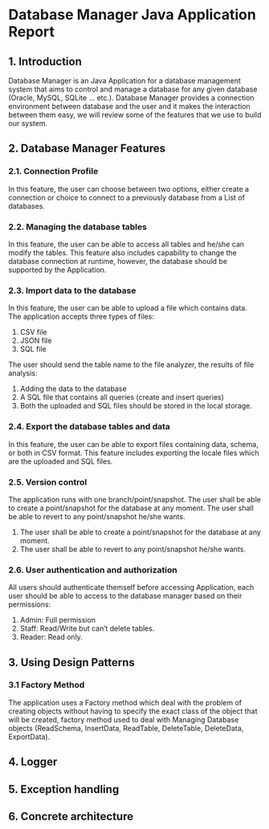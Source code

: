 # Database Manager Java Application Report #
## 1. Introduction ##

Database Manager is an Java Application for a database management system that aims to control and manage a database for any given database (Oracle, MySQL, SQLite ... etc.). 
Database Manager provides a connection environment between database and the user and it makes the interaction between them easy, we will review some of the features that we use to build our system. 

## 2. Database Manager Features ##
### 2.1. Connection Profile ###

In this feature, the user can choose between two options, either create a connection or choice to connect to a previously database from a List of databases.

### 2.2. Managing the database tables ###

In this feature, the user can be able to access all tables and he/she can modify the tables. This feature also includes capability to change the database connection at runtime, however, the database should be supported by the Application.

### 2.3. Import data to the database ###

In this feature, the user can be able to upload a file which contains data. 
The application accepts three types of files:

1. CSV file
2. JSON file
3. SQL file

The user should send the table name to the file analyzer, the results of file analysis:

1. Adding the data to the database
2. A SQL file that contains all queries (create and insert queries)
3. Both the uploaded and SQL files should be stored in the local storage.

### 2.4. Export the database tables and data ###

In this feature, the user can be able to export files containing data, schema, or both in CSV format. This feature includes exporting the locale files which are the uploaded and SQL files.

### 2.5. Version control ###

The application runs with one branch/point/snapshot. The user shall be able to create a point/snapshot for the database at any moment. The user shall be able to revert to any point/snapshot he/she wants.

1. The user shall be able to create a point/snapshot for the database at any moment.
2. The user shall be able to revert to any point/snapshot he/she wants.

### 2.6. User authentication and authorization ###

All users should authenticate themself before accessing Application, each user should be able to access to the database manager based on their permissions:
1. Admin: Full permission
2. Staff: Read/Write but can’t delete tables.
3. Reader: Read only.

## 3. Using Design Patterns ##
### 3.1 Factory Method ###

The application uses a Factory method which deal with the problem of creating objects without having to specify the exact class of the object that will be created, factory method used to deal with Managing Database objects (ReadSchema, InsertData, ReadTable, DeleteTable, DeleteData, ExportData).

## 4. Logger ## 
## 5. Exception handling ## 
## 6. Concrete architecture ##






